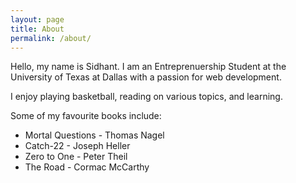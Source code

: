 ```yaml
---
layout: page
title: About
permalink: /about/
---
```


Hello, my name is Sidhant. I am an Entreprenuership Student at the University of Texas at Dallas with a passion for web development. 

I enjoy playing basketball, reading on various topics, and learning. 

Some of my favourite books include: 
- Mortal Questions - Thomas Nagel
- Catch-22 - Joseph Heller
- Zero to One - Peter Theil
- The Road - Cormac McCarthy
